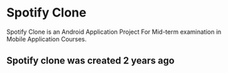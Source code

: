 # Spotify Clone

Spotify Clone is an Android Application Project For Mid-term examination in Mobile Application Courses. 

## Spotify clone was created 2 years ago